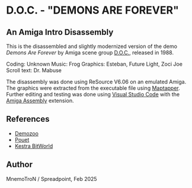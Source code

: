 # D.O.C. - "DEMONS ARE FOREVER"
## An Amiga Intro Disassembly

This is the disassembled and slightly modernized version
of the demo *Demons Are Forever* by Amiga scene group
[D.O.C.](https://demozoo.org/groups/650/), released in
1988.

Coding: Unknown
Music: Frog
Graphics: Esteban, Future Light, Zoci Joe
Scroll text: Dr. Mabuse

The disassembly was done using ReSource V6.06 on an emulated
Amiga. The graphics were extracted from the executable file
using [Maptapper](https://codetapper.com/amiga/maptapper/).
Further editing and testing was done using
[Visual Studio Code](https://code.visualstudio.com/) with the
[Amiga Assembly](https://github.com/prb28/vscode-amiga-assembly)
extension.

## References

* [Demozoo](https://demozoo.org/productions/29067/)
* [Pouet](https://www.pouet.net/prod.php?which=7066)
* [Kestra BitWorld](http://janeway.exotica.org.uk/release.php?id=269)

## Author
MnemoTroN / Spreadpoint, Feb 2025
